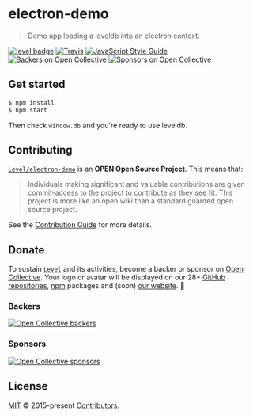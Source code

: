 # electron-demo

> Demo app loading a leveldb into an electron context.

[![level badge][level-badge]](https://github.com/Level/awesome)
[![Travis](https://img.shields.io/travis/Level/electron-demo.svg?logo=travis&label=)](https://travis-ci.org/Level/electron-demo)
[![JavaScript Style Guide](https://img.shields.io/badge/code_style-standard-brightgreen.svg)](https://standardjs.com)
[![Backers on Open Collective](https://opencollective.com/level/backers/badge.svg?color=orange)](#backers)
[![Sponsors on Open Collective](https://opencollective.com/level/sponsors/badge.svg?color=orange)](#sponsors)

## Get started

```bash
$ npm install
$ npm start
```

Then check `window.db` and you're ready to use leveldb.

## Contributing

[`Level/electron-demo`](https://github.com/Level/electron-demo) is an **OPEN Open Source Project**. This means that:

> Individuals making significant and valuable contributions are given commit-access to the project to contribute as they see fit. This project is more like an open wiki than a standard guarded open source project.

See the [Contribution Guide](https://github.com/Level/community/blob/master/CONTRIBUTING.md) for more details.

## Donate

To sustain [`Level`](https://github.com/Level) and its activities, become a backer or sponsor on [Open Collective](https://opencollective.com/level). Your logo or avatar will be displayed on our 28+ [GitHub repositories](https://github.com/Level), [npm](https://www.npmjs.com/) packages and (soon) [our website](http://leveldb.org). 💖

### Backers

[![Open Collective backers](https://opencollective.com/level/backers.svg?width=890)](https://opencollective.com/level)

### Sponsors

[![Open Collective sponsors](https://opencollective.com/level/sponsors.svg?width=890)](https://opencollective.com/level)

## License

[MIT](LICENSE.md) © 2015-present [Contributors](CONTRIBUTORS.md).

[level-badge]: http://leveldb.org/img/badge.svg
